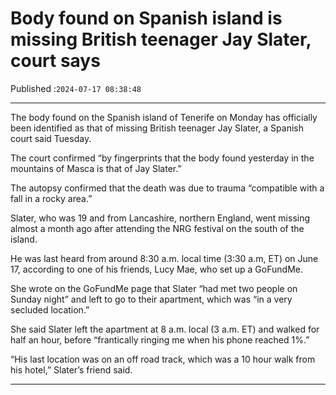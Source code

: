 # Body found on Spanish island is missing British teenager Jay Slater, court says

Published :`2024-07-17 08:38:48`

---

The body found on the Spanish island of Tenerife on Monday has officially been identified as that of missing British teenager Jay Slater, a Spanish court said Tuesday.

The court confirmed “by fingerprints that the body found yesterday in the mountains of Masca is that of Jay Slater.”

The autopsy confirmed that the death was due to trauma “compatible with a fall in a rocky area.”

Slater, who was 19 and from Lancashire, northern England, went missing almost a month ago after attending the NRG festival on the south of the island.

He was last heard from around 8:30 a.m. local time (3:30 a.m, ET) on June 17, according to one of his friends, Lucy Mae, who set up a GoFundMe.

She wrote on the GoFundMe page that Slater “had met two people on Sunday night” and left to go to their apartment, which was “in a very secluded location.”

She said Slater left the apartment at 8 a.m. local (3 a.m. ET) and walked for half an hour, before “frantically ringing me when his phone reached 1%.”

“His last location was on an off road track, which was a 10 hour walk from his hotel,” Slater’s friend said.

---

